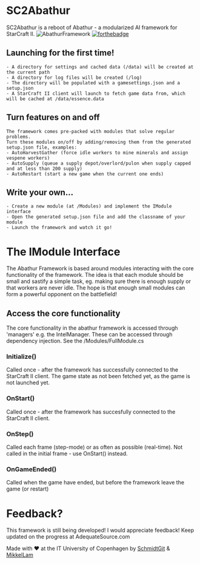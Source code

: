 # SC2Abathur
SC2Abathur is a reboot of Abathur - a modularized AI framework for StarCraft II.
![AbathurFramework](https://i.imgur.com/uTU6eKT.gif)
[![forthebadge](https://forthebadge.com/images/badges/contains-technical-debt.svg)](https://adequatesource.com/)


## Launching for the first time!
    - A directory for settings and cached data (/data) will be created at the current path
    - A directory for log files will be created (/log)
    - The directory will be populated with a gamesettings.json and a setup.json
    - A StarCraft II client will launch to fetch game data from, which will be cached at /data/essence.data
## Turn features on and off
    The framework comes pre-packed with modules that solve regular problems.
    Turn these modules on/off by adding/removing them from the generated setup.json file, examples:
    - AutoHarvestGather (force idle workers to mine minerals and assign vespene workers)
    - AutoSupply (queue a supply depot/overlord/pulon when supply capped and at less than 200 supply)
    - AutoRestart (start a new game when the current one ends)
## Write your own...
    - Create a new module (at /Modules) and implement the IModule interface
    - Open the generated setup.json file and add the classname of your module
    - Launch the framework and watch it go!

# The IModule Interface
The Abathur Framework is based around modules interacting with the core functionality of the framework. The idea is that each module should be small and sastify a simple task, eg. making sure there is enough supply or that workers are never idle. The hope is that enough small modules can form a powerful opponent on the battlefield!

## Access the core functionality
The core functionality in the abathur framework is accessed through 'managers' e.g. the IntelManager. These can be accessed through dependency injection. See the /Modules/FullModule.cs

### Initialize()
Called once - after the framework has successfully connected to the StarCraft II client.
The game state as not been fetched yet, as the game is not launched yet.

### OnStart()
Called once - after the framework has succesfully connected to the StarCraft II client.

### OnStep()
Called each frame (step-mode) or as often as possible (real-time).
Not called in the initial frame - use OnStart() instead.

### OnGameEnded()
Called when the game have ended, but before the framework leave the game (or restart)

# Feedback?
This framework is still being developed! I would appreciate feedback! Keep updated on the progress at AdequateSource.com

Made with ❤ at the IT University of Copenhagen by [SchmidtGit](https://github.com/schmidtgit) & [MikkelLam](https://github.com/mikkellam)